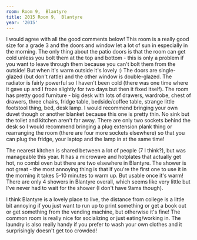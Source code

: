 ```yaml
---
room: Room 9,  Blantyre
title: 2015 Room 9,  Blantyre
year: '2015'
---
```


I would agree with all the good comments below! This room is a really good size for a grade 3 and the doors and window let a lot of sun in especially in the morning. The only thing about the patio doors is that the room can get cold unless you bolt them at the top and bottom - this is only a problem if you want to leave through them because you can't bolt them from the outside! But when it's warm outside it's lovely :) The doors are single-glazed (but don't rattle) and the other window is double-glazed. The radiator is fairly powerful so I haven't been cold (there was one time where it gave up and I froze slightly for two days but then it fixed itself). The room has pretty good furniture - big desk with lots of drawers, wardrobe, chest of drawers, three chairs, fridge table, bedside/coffee table, strange little footstool thing, bed, desk lamp. I would recommend bringing your own duvet though or another blanket because this one is pretty thin. No sink but the toilet and kitchen aren't far away. There are only two sockets behind the desk so I would recommend bringing a plug extension plank thing or rearranging the room (there are four more sockets elsewhere) so that you can plug the fridge, your laptop and the lamp in at the same time!

The nearest kitchen is shared between a lot of people (7 I think?), but was manageable this year. It has a microwave and hotplates that actually get hot, no combi oven but there are two elsewhere in Blantyre. The shower is not great - the most annoying thing is that if you're the first one to use it in the morning it takes 5-10 minutes to warm up. But usable once it's warm! There are only 4 showers in Blantyre overall, which seems like very little but I've never had to wait for the shower (I don't have 9ams though).

I think Blantyre is a lovely place to live, the distance from college is a little bit annoying if you just want to run up to print something or get a book out or get something from the vending machine, but otherwise it's fine! The common room is really nice for socializing or just eating/working in. The laundry is also really handy if you prefer to wash your own clothes and it surprisingly doesn't get too crowded!